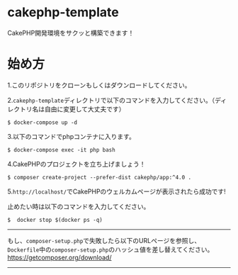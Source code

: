 # cakephp-template
CakePHP開発環境をサクッと構築できます！


# 始め方
1.このリポジトリをクローンもしくはダウンロードしてください。

2.`cakephp-template`ディレクトリで以下のコマンドを入力してください。（ディレクトリ名は自由に変更して大丈夫です）
  ```
$ docker-compose up -d
  ```
  
3.以下のコマンドでphpコンテナに入ります。
```
$ docker-compose exec -it php bash
```

4.CakePHPのプロジェクトを立ち上げましょう！
```
$ composer create-project --prefer-dist cakephp/app:^4.0 .
```

5.`http://localhost/`でCakePHPのウェルカムページが表示されたら成功です!

止めたい時は以下のコマンドを入力してください。
```
$  docker stop $(docker ps -q) 
```
---

もし、`composer-setup.php`で失敗したら以下のURLページを参照し、
`Dockerfile`中の`composer-setup.php`のハッシュ値を差し替えてください。
https://getcomposer.org/download/

---
